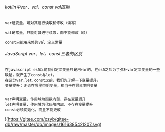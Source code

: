 ###### kotlin中var、val、const val区别

```
var是变量，可对其进行读取和修改（读写）

val是常量，只能对其进行读取，而不能修改（读）

const只能用来修饰val 定义常量 
```

###### JavaScript var、let、const三者的区别

```
在javascript es5以前我们定义变量只是用var的，在es5之后为了弥补var定义变量的一些缺陷，就产生了const与let。
在区分var,let,const之前，我们先了解一下变量提升。
变量提升：无论在哪里申明变量，相当于在顶部申明变量


var声明变量，作用域为函数内部，存在变量提升
let声明变量，作用域为代码块内部，不存在变量提升
const必须初始化，而且不能更改
```

!(https://gitee.com/ozyb/gitee-db/raw/master/db/images/1616385421207.svg)
